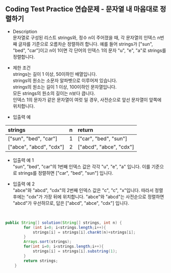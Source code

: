 ## Coding Test Practice 연습문제 - 문자열 내 마음대로 정렬하기

- Description <br>
문자열로 구성된 리스트 strings와, 정수 n이 주어졌을 때, 각 문자열의 인덱스 n번째 글자를 기준으로 오름차순 정렬하려 합니다. 예를 들어 strings가 ["sun", "bed", "car"]이고 n이 1이면 각 단어의 인덱스 1의 문자 "u", "e", "a"로 strings를 정렬합니다.

- 제한 조건<br>
strings는 길이 1 이상, 50이하인 배열입니다. <br>
strings의 원소는 소문자 알파벳으로 이루어져 있습니다. <br>
strings의 원소는 길이 1 이상, 100이하인 문자열입니다. <br>
모든 strings의 원소의 길이는 n보다 큽니다. <br>
인덱스 1의 문자가 같은 문자열이 여럿 일 경우, 사전순으로 앞선 문자열이 앞쪽에 위치합니다. <br>

- 입출력 예 

|strings|	n	|return|
|:---|:---|:---|
|["sun", "bed", "car"]	|1	|["car", "bed", "sun"] |
|["abce", "abcd", "cdx"]	|2	|["abcd", "abce", "cdx"]| 

- 입출력 예 1 <br>
"sun", "bed", "car"의 1번째 인덱스 값은 각각 "u", "e", "a" 입니다. 이를 기준으로 strings를 정렬하면 ["car", "bed", "sun"] 입니다. <br>

- 입출력 예 2 <br>
"abce"와 "abcd", "cdx"의 2번째 인덱스 값은 "c", "c", "x"입니다. 따라서 정렬 후에는 "cdx"가 가장 뒤에 위치합니다. "abce"와 "abcd"는 사전순으로 정렬하면 "abcd"가 우선하므로, 답은 ["abcd", "abce", "cdx"] 입니다.
<br>

```java
public String[] solution(String[] strings, int n) {
        for (int i=0; i<strings.length;i++){
            strings[i] = strings[i].charAt(n)+strings[i];
        }
        Arrays.sort(strings);
        for(int i=0; i<strings.length;i++){
            strings[i] = strings[i].substring(1);
        }
        return strings;
    }
```
